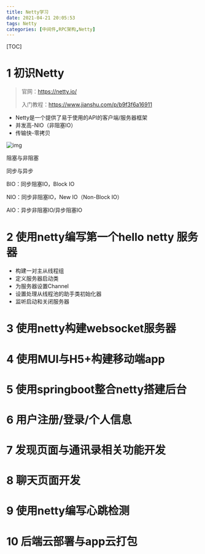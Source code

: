```yaml
---
title: Netty学习
date: 2021-04-21 20:05:53
tags: Netty
categories: [中间件,RPC架构,Netty]
---
```


[TOC]

<!--more-->

# 1 初识Netty

> 官网：https://netty.io/
>
> 入门教程：https://www.jianshu.com/p/b9f3f6a16911

- Netty是一个提供了易于使用的API的客户端/服务器框架
- 并发高-NIO（非阻塞IO）
- 传输快-零拷贝

![img](C:\Users\admin\Desktop\blog\source\images\2021042101.png)



阻塞与非阻塞

同步与异步

BIO：同步阻塞IO，Block IO

NIO：同步非阻塞IO，New IO（Non-Block IO）

AIO：异步非阻塞IO/异步阻塞IO





# 2 使用netty编写第一个hello netty 服务器

- 构建一对主从线程组
- 定义服务器启动类
- 为服务器设置Channel
- 设置处理从线程池的助手类初始化器
- 监听启动和关闭服务器



# 3 使用netty构建websocket服务器 













# 4 使用MUI与H5+构建移动端app



# 5 使用springboot整合netty搭建后台



# 6 用户注册/登录/个人信息



# 7 发现页面与通讯录相关功能开发



# 8 聊天页面开发



# 9 使用netty编写心跳检测



# 10 后端云部署与app云打包